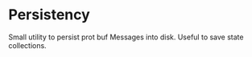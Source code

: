 # Persistency

Small utility to persist prot buf Messages into disk.
Useful to save state collections.

